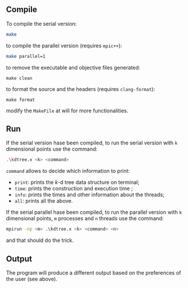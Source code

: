 ## Compile
To compile the serial version:

```bash
make
```

to compile the parallel version (requires `mpic++`):
```bash
make parallel=1
```

to remove the executable and objective files generated:
```
make clean
```

to format the source and the headers (requires `clang-format`):
```
make format
```

modify the `MakeFile` at will for more functionalities.

## Run
If the serial version hase been compiled, to run the serial version with `k` dimensional points use the command:

```bash
.\kdtree.x <k> <command>
```

`command` allows to decide which information to print:

- `print`: prints the $k$-d tree data structure on terminal;
- `time`: prints the construction and execution time ;
- `info`: prints the times and other information about the threads;
- `all`: prints all the above.
	
If the serial parallel hase been compiled, to run the parallel version with `k` dimensional points, `m` processes and `n` threads use the command:

```bash
mpirun -np <m> .\kdtree.x <k> <command> <n>
```

and that should do the trick.

## Output
The program will produce a different output based on the preferences of the user (see above).
